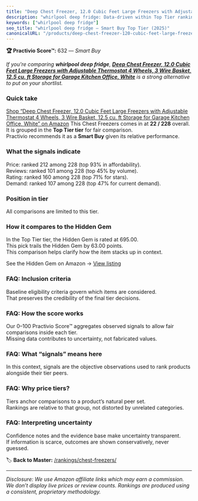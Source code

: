 ```yaml
---
title: "Deep Chest Freezer, 12.0 Cubic Feet Large Freezers with Adjustable Thermostat 4 Wheels, 3 Wire Basket, 12.5 cu. ft Storage for Garage Kitchen Office, White"
description: "whirlpool deep fridge: Data-driven within Top Tier ranking using the Practivio Score™. Positioned by quality, value, demand, findability, momentum."
keywords: ["whirlpool deep fridge"]
seo_title: "whirlpool deep fridge — Smart Buy Top Tier (2025)"
canonicalURL: "/products/deep-chest-freezer-120-cubic-feet-large-freezers-with-adjustable-thermostat-4-wheels-3-wire-basket-125-cu-ft-storage-for-garage-kitchen-office-white-B0CZKQ6W6D/"
---
```


**🏆 Practivio Score™:** 632 — _Smart Buy_


*If you're comparing **whirlpool deep fridge**, **[Deep Chest Freezer, 12.0 Cubic Feet Large Freezers with Adjustable Thermostat 4 Wheels, 3 Wire Basket, 12.5 cu. ft Storage for Garage Kitchen Office, White](https://www.amazon.com/dp/B0CZKQ6W6D?tag=practivio-20)** is a strong alternative to put on your shortlist.*
### Quick take
[Shop “Deep Chest Freezer, 12.0 Cubic Feet Large Freezers with Adjustable Thermostat 4 Wheels, 3 Wire Basket, 12.5 cu. ft Storage for Garage Kitchen Office, White” on Amazon](https://www.amazon.com/dp/B0CZKQ6W6D?tag=practivio-20)
This Chest Freezers comes in at **22 / 228** overall.  
It is grouped in the **Top Tier tier** for fair comparison.  
Practivio recommends it as a **Smart Buy** given its relative performance.

### What the signals indicate
Price: ranked 212 among 228 (top 93% in affordability).  
Reviews: ranked 101 among 228 (top 45% by volume).  
Rating: ranked 160 among 228 (top 71% for stars).  
Demand: ranked 107 among 228 (top 47% for current demand).

### Position in tier
All comparisons are limited to this tier.

### How it compares to the Hidden Gem
In the Top Tier tier, the Hidden Gem is rated at 695.00.  
This pick trails the Hidden Gem by 63.00 points.  
This comparison helps clarify how the item stacks up in context.  

See the Hidden Gem on Amazon → [View listing](https://www.amazon.com/dp/B08P6CS4SW?tag=practivio-20)

### FAQ: Inclusion criteria
Baseline eligibility criteria govern which items are considered.  
That preserves the credibility of the final tier decisions.

### FAQ: How the score works
Our 0–100 Practivio Score™ aggregates observed signals to allow fair comparisons inside each tier.  
Missing data contributes to uncertainty, not fabricated values.

### FAQ: What “signals” means here
In this context, signals are the objective observations used to rank products alongside their tier peers.

### FAQ: Why price tiers?
Tiers anchor comparisons to a product’s natural peer set.  
Rankings are relative to that group, not distorted by unrelated categories.

### FAQ: Interpreting uncertainty
Confidence notes and the evidence base make uncertainty transparent.  
If information is scarce, outcomes are shown conservatively, never guessed.


🏷️ **Back to Master:** [/rankings/chest-freezers/](/rankings/chest-freezers/)

---
_Disclosure: We use Amazon affiliate links which may earn a commission. We don’t display live prices or review counts. Rankings are produced using a consistent, proprietary methodology._
